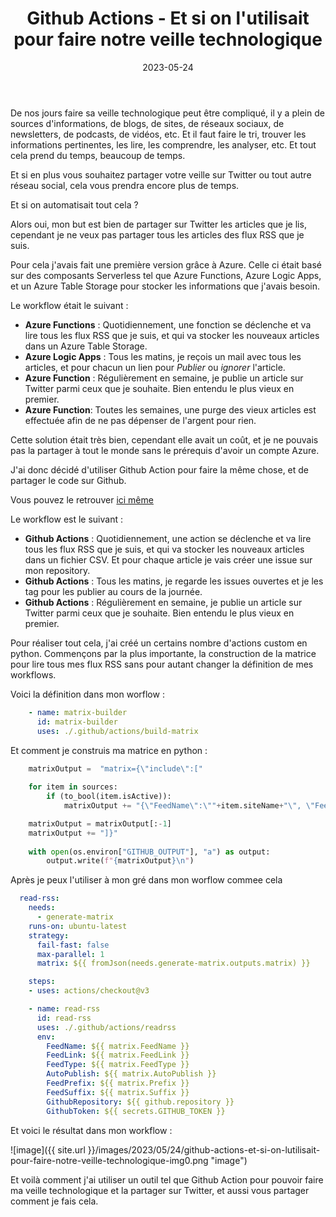 ﻿---
layout: post
title: Github Actions - Et si on l'utilisait pour faire notre veille technologique
date: 2023-05-24
categories: [ "Divers", "Github Actions" ]
comments_id: 176 
---

De nos jours faire sa veille technologique peut être compliqué, il y a plein de sources d'informations, de blogs, de sites, de réseaux sociaux, de newsletters, de podcasts, de vidéos, etc. Et il faut faire le tri, trouver les informations pertinentes, les lire, les comprendre, les analyser, etc. Et tout cela prend du temps, beaucoup de temps.

Et si en plus vous souhaitez partager votre veille sur Twitter ou tout autre réseau social, cela vous prendra encore plus de temps.

Et si on automatisait tout cela ?

Alors oui, mon but est bien de partager sur Twitter les articles que je lis, cependant je ne veux pas partager tous les articles des flux RSS que je suis.

Pour cela j'avais fait une première version grâce à Azure. Celle ci était basé sur des composants Serverless tel que Azure Functions, Azure Logic Apps, et un Azure Table Storage pour stocker les informations que j'avais besoin.

Le workflow était le suivant :

- **Azure Functions** : Quotidiennement, une fonction se déclenche et va lire tous les flux RSS que je suis, et qui va stocker les nouveaux articles dans un Azure Table Storage.
- **Azure Logic Apps** : Tous les matins, je reçois un mail avec tous les articles, et pour chacun un lien pour *Publier* ou *ignorer* l'article.
- **Azure Function** : Régulièrement en semaine, je publie un article sur Twitter parmi ceux que je souhaite. Bien entendu le plus vieux en premier.
- **Azure Function**: Toutes les semaines, une purge des vieux articles est effectuée afin de ne pas dépenser de l'argent pour rien.

Cette solution était très bien, cependant elle avait un coût, et je ne pouvais pas la partager à tout le monde sans le prérequis d'avoir un compte Azure.

J'ai donc décidé d'utiliser Github Action pour faire la même chose, et de partager le code sur Github.

Vous pouvez le retrouver [ici même](https://github.com/wilfriedwoivre/feedly)

Le workflow est le suivant :

- **Github Actions** : Quotidiennement, une action se déclenche et va lire tous les flux RSS que je suis, et qui va stocker les nouveaux articles dans un fichier CSV. Et pour chaque article je vais créer une issue sur mon repository.
- **Github Actions** : Tous les matins, je regarde les issues ouvertes et je les tag pour les publier au cours de la journée.
- **Github Actions** : Régulièrement en semaine, je publie un article sur Twitter parmi ceux que je souhaite. Bien entendu le plus vieux en premier.

Pour réaliser tout cela, j'ai créé un certains nombre d'actions custom en python. Commençons par la plus importante, la construction de la matrice pour lire tous mes flux RSS sans pour autant changer la définition de mes workflows.

Voici la définition dans mon worflow :

```yaml
    - name: matrix-builder
      id: matrix-builder
      uses: ./.github/actions/build-matrix
```

Et comment je construis ma matrice en python :

```python
    matrixOutput =  "matrix={\"include\":["
    
    for item in sources:
        if (to_bool(item.isActive)):
            matrixOutput += "{\"FeedName\":\""+item.siteName+"\", \"FeedLink\":\""+item.link+"\", \"FeedType\":\""+item.type+"\", \"Prefix\":\""+item.prefix+"\", \"Suffix\":\""+item.suffix+"\"},"

    matrixOutput = matrixOutput[:-1]
    matrixOutput += "]}"
    
    with open(os.environ["GITHUB_OUTPUT"], "a") as output:
        output.write(f"{matrixOutput}\n")
```

Après je peux l'utiliser à mon gré dans mon worflow commee cela

```yaml
  read-rss:
    needs:
      - generate-matrix
    runs-on: ubuntu-latest
    strategy:
      fail-fast: false
      max-parallel: 1
      matrix: ${{ fromJson(needs.generate-matrix.outputs.matrix) }}

    steps:
    - uses: actions/checkout@v3

    - name: read-rss
      id: read-rss
      uses: ./.github/actions/readrss
      env:
        FeedName: ${{ matrix.FeedName }}
        FeedLink: ${{ matrix.FeedLink }}
        FeedType: ${{ matrix.FeedType }}
        AutoPublish: ${{ matrix.AutoPublish }}
        FeedPrefix: ${{ matrix.Prefix }}
        FeedSuffix: ${{ matrix.Suffix }}
        GithubRepository: ${{ github.repository }}
        GithubToken: ${{ secrets.GITHUB_TOKEN }}
```

Et voici le résultat dans mon workflow :

![image]({{ site.url }}/images/2023/05/24/github-actions-et-si-on-lutilisait-pour-faire-notre-veille-technologique-img0.png "image")

Et voilà comment j'ai utiliser un outil tel que Github Action pour pouvoir faire ma veille technologique et la partager sur Twitter, et aussi vous partager comment je fais cela.
